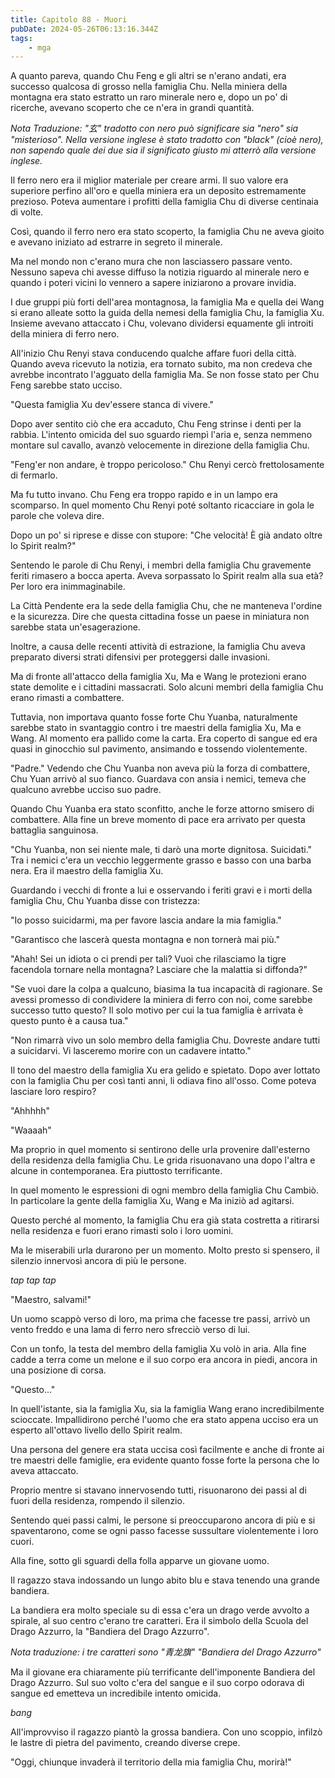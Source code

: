 ```yaml
---
title: Capitolo 88 - Muori
pubDate: 2024-05-26T06:13:16.344Z
tags:
    - mga
---
```



A quanto pareva, quando Chu Feng e gli altri se n'erano andati, era successo qualcosa di grosso nella famiglia Chu. Nella miniera della montagna era stato estratto un raro minerale nero e, dopo un po' di ricerche, avevano scoperto che ce n'era in grandi quantità.


<em>Nota Traduzione: "玄" tradotto con nero può significare sia "nero" sia "misterioso". Nella versione inglese è stato tradotto con "black" (cioè nero), non sapendo quale dei due sia il significato giusto mi atterrò alla versione inglese.</em>


Il ferro nero era il miglior materiale per creare armi. Il suo valore era superiore perfino all'oro e quella miniera era un deposito estremamente prezioso. Poteva aumentare i profitti della famiglia Chu di diverse centinaia di volte.


Così, quando il ferro nero era stato scoperto, la famiglia Chu ne aveva gioito e avevano iniziato ad estrarre in segreto il minerale.


Ma nel mondo non c'erano mura che non lasciassero passare vento. Nessuno sapeva chi avesse diffuso la notizia riguardo al minerale nero e quando i poteri vicini lo vennero a sapere iniziarono a provare invidia.


I due gruppi più forti dell'area montagnosa, la famiglia Ma e quella dei Wang si erano alleate sotto la guida della nemesi della famiglia Chu, la famiglia Xu.
Insieme avevano attaccato i Chu, volevano dividersi equamente gli introiti della miniera di ferro nero.


All'inizio Chu Renyi stava conducendo qualche affare fuori della città. Quando aveva ricevuto la notizia, era tornato subito, ma non credeva che avrebbe incontrato l'agguato della famiglia Ma. Se non fosse stato per Chu Feng sarebbe stato ucciso.


"Questa famiglia Xu dev'essere stanca di vivere."


Dopo aver sentito ciò che era accaduto, Chu Feng strinse i denti per la rabbia. L'intento omicida del suo sguardo riempì l'aria e, senza nemmeno montare sul cavallo, avanzò velocemente in direzione della famiglia Chu.


"Feng'er non andare, è troppo pericoloso." Chu Renyi cercò frettolosamente di fermarlo.


Ma fu tutto invano. Chu Feng era troppo rapido e in un lampo era scomparso. In quel momento Chu Renyi poté soltanto ricacciare in gola le parole che voleva dire.


Dopo un po' si riprese e disse con stupore: "Che velocità! È già andato oltre lo Spirit realm?"


Sentendo le parole di Chu Renyi, i membri della famiglia Chu gravemente feriti rimasero a bocca aperta. Aveva sorpassato lo Spirit realm alla sua età? Per loro era inimmaginabile.


La Città Pendente era la sede della famiglia Chu, che ne manteneva l'ordine e la sicurezza. Dire che questa cittadina fosse un paese in miniatura non sarebbe stata un'esagerazione.


Inoltre, a causa delle recenti attività di estrazione, la famiglia Chu aveva preparato diversi strati difensivi per proteggersi dalle invasioni.


Ma di fronte all'attacco della famiglia Xu, Ma e Wang le protezioni erano state demolite e i cittadini massacrati. Solo alcuni membri della famiglia Chu erano rimasti a combattere.


Tuttavia, non importava quanto fosse forte Chu Yuanba, naturalmente sarebbe stato in svantaggio contro i tre maestri della famiglia Xu, Ma e Wang. Al momento era pallido come la carta. Era coperto di sangue ed era quasi in ginocchio sul pavimento, ansimando e tossendo violentemente.


"Padre." Vedendo che Chu Yuanba non aveva più la forza di combattere, Chu Yuan arrivò al suo fianco. Guardava con ansia i nemici, temeva che qualcuno avrebbe ucciso suo padre.


Quando Chu Yuanba era stato sconfitto, anche le forze attorno smisero di combattere. Alla fine un breve momento di pace era arrivato per questa battaglia sanguinosa.


"Chu Yuanba, non sei niente male, ti darò una morte dignitosa. Suicidati."
Tra i nemici c'era un vecchio leggermente grasso e basso con una barba nera. Era il maestro della famiglia Xu.


Guardando i vecchi di fronte a lui e osservando i feriti gravi e i morti della famiglia Chu, Chu Yuanba disse con tristezza:


"Io posso suicidarmi, ma per favore lascia andare la mia famiglia."


"Garantisco che lascerà questa montagna e non tornerà mai più."


"Ahah! Sei un idiota o ci prendi per tali? Vuoi che rilasciamo la tigre facendola tornare nella montagna? Lasciare che la malattia si diffonda?"


"Se vuoi dare la colpa a qualcuno, biasima la tua incapacità di ragionare. Se avessi promesso di condividere la miniera di ferro con noi, come sarebbe successo tutto questo? Il solo motivo per cui la tua famiglia è arrivata è questo punto è a causa tua."


"Non rimarrà vivo un solo membro della famiglia Chu. Dovreste andare tutti a suicidarvi. Vi lasceremo morire con un cadavere intatto."


Il tono del maestro della famiglia Xu era gelido e spietato. Dopo aver lottato con la famiglia Chu per così tanti anni, li odiava fino all'osso. Come poteva lasciare loro respiro?


"Ahhhhh"


"Waaaah"


Ma proprio in quel momento si sentirono delle urla provenire dall'esterno della residenza della famiglia Chu. Le grida risuonavano una dopo l'altra e alcune in contemporanea. Era piuttosto terrificante.


In quel momento le espressioni di ogni membro della famiglia Chu Cambiò. In particolare la gente della famiglia Xu, Wang e Ma iniziò ad agitarsi.


Questo perché al momento, la famiglia Chu era già stata costretta a ritirarsi nella residenza e fuori erano rimasti solo i loro uomini.


Ma le miserabili urla durarono per un momento. Molto presto si spensero, il silenzio innervosì ancora di più le persone.


*tap tap tap*


"Maestro, salvami!"


Un uomo scappò verso di loro, ma prima che facesse tre passi, arrivò un vento freddo e una lama di ferro nero sfrecciò verso di lui.


Con un tonfo, la testa del membro della famiglia Xu volò in aria. Alla fine cadde a terra come un melone e il suo corpo era ancora in piedi, ancora in una posizione di corsa.


"Questo..."


In quell'istante, sia la famiglia Xu, sia la famiglia Wang erano incredibilmente scioccate. Impallidirono perché l'uomo che era stato appena ucciso era un esperto all'ottavo livello dello Spirit realm.


Una persona del genere era stata uccisa così facilmente e anche di fronte ai tre maestri delle famiglie, era evidente quanto fosse forte la persona che lo aveva attaccato.


Proprio mentre si stavano innervosendo tutti, risuonarono dei passi al di fuori della residenza, rompendo il silenzio.


Sentendo quei passi calmi, le persone si preoccuparono ancora di più e si spaventarono, come se ogni passo facesse sussultare violentemente i loro cuori.


Alla fine, sotto gli sguardi della folla apparve un giovane uomo.


Il ragazzo stava indossando un lungo abito blu e stava tenendo una grande bandiera.


La bandiera era molto speciale su di essa c'era un drago verde avvolto a spirale, al suo centro c'erano tre caratteri. Era il simbolo della Scuola del Drago Azzurro, la "Bandiera del Drago Azzurro".


<em>Nota traduzione: i tre caratteri sono "青龙旗" "Bandiera del Drago Azzurro"</em>


Ma il giovane era chiaramente più terrificante dell'imponente Bandiera del Drago Azzurro. Sul suo volto c'era del sangue e il suo corpo odorava di sangue ed emetteva un incredibile intento omicida.


*bang*


All'improvviso il ragazzo piantò la grossa bandiera. Con uno scoppio, infilzò le lastre di pietra del pavimento, creando diverse crepe.


"Oggi, chiunque invaderà il territorio della mia famiglia Chu, morirà!"






